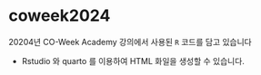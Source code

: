 # coweek2024

20204년 CO-Week Academy 강의에서 사용된 `R` 코드를 담고 있습니다

- Rstudio 와 quarto 를 이용하여 HTML 화일을 생성할 수 있습니다.
